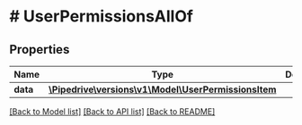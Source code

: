# # UserPermissionsAllOf

## Properties

Name | Type | Description | Notes
------------ | ------------- | ------------- | -------------
**data** | [**\Pipedrive\versions\v1\Model\UserPermissionsItem**](UserPermissionsItem.md) |  | [optional]

[[Back to Model list]](../README.md#documentation-for-models) [[Back to API list]](../README.md#documentation-for-api-endpoints) [[Back to README]](../README.md)

